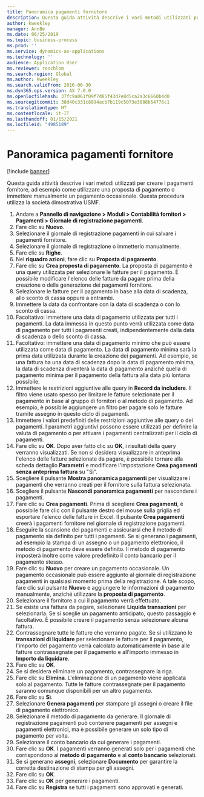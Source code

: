 ```yaml
---
title: Panoramica pagamenti fornitore
description: Questa guida attività descrive i vari metodi utilizzati per creare i pagamenti fornitore, ad esempio come utilizzare una proposta di pagamento o immettere manualmente un pagamento occasionale.
author: kweekley
manager: AnnBe
ms.date: 06/25/2019
ms.topic: business-process
ms.prod: ''
ms.service: dynamics-ax-applications
ms.technology: ''
audience: Application User
ms.reviewer: roschlom
ms.search.region: Global
ms.author: kweekley
ms.search.validFrom: 2016-06-30
ms.dyn365.ops.version: AX 7.0.0
ms.openlocfilehash: 37fc9a061f09f7d85f43d7e8d5ca2a3c6660b4d0
ms.sourcegitcommit: 38d40c331c8894acb7b119c5073e3088b54776c1
ms.translationtype: HT
ms.contentlocale: it-IT
ms.lasthandoff: 01/15/2021
ms.locfileid: "4985189"
---
```

# <a name="vendor-payment-overview"></a>Panoramica pagamenti fornitore

[!include [banner](../../includes/banner.md)]

Questa guida attività descrive i vari metodi utilizzati per creare i pagamenti fornitore, ad esempio come utilizzare una proposta di pagamento o immettere manualmente un pagamento occasionale. Questa procedura utilizza la società dimostrativa USMF.

1. Andare a **Pannello di navigazione > Moduli > Contabilità fornitori > Pagamenti > Giornale di registrazione pagamenti**.
2. Fare clic su **Nuovo**.
3. Selezionare il giornale di registrazione pagamenti in cui salvare i pagamenti fornitore. 
4. Selezionare il giornale di registrazione o immetterlo manualmente.
5. Fare clic su **Righe**.
6. Nel **riquadro azioni**, fare clic su **Proposta di pagamento**.
7. Fare clic su **Crea proposta di pagamento**. La proposta di pagamento è una query utilizzata per selezionare le fatture per il pagamento. È possibile modificare l'elenco delle fatture da pagare prima della creazione o della generazione dei pagamenti fornitore.
8. Selezionare le fatture per il pagamento in base alla data di scadenza, allo sconto di cassa oppure a entrambi. 
9. Immettere la data da confrontare con la data di scadenza o con lo sconto di cassa. 
10. Facoltativo: immettere una data di pagamento utilizzata per tutti i pagamenti. La data immessa in questo punto verrà utilizzata come data di pagamento per tutti i pagamenti creati, indipendentemente dalla data di scadenza o dello sconto di cassa.  
11. Facoltativo: immettere una data di pagamento minimo che può essere utilizzata come data di pagamento. La data di pagamento minima sarà la prima data utilizzata durante la creazione dei pagamenti. Ad esempio, se una fattura ha una data di scadenza dopo la data di pagamento minima, la data di scadenza diventerà la data di pagamento anziché quella di pagamento minima per il pagamento della fattura alla data più lontana possibile.
12. Immettere le restrizioni aggiuntive alle query in **Record da includere**. Il filtro viene usato spesso per limitare le fatture selezionate per il pagamento in base al gruppo di fornitori o al metodo di pagamento. Ad esempio, è possibile aggiungere un filtro per pagare solo le fatture tramite assegno in questo ciclo di pagamenti.
13. Immettere i valori predefiniti delle restrizioni aggiuntive alle query o dei pagamenti. I parametri aggiuntivi possono essere utilizzati per definire la valuta di pagamento o per attivare i pagamenti centralizzati per il ciclo di pagamenti.  
14. Fare clic su **OK**. Dopo aver fatto clic su **OK**, i risultati della query verranno visualizzati. Se non si desidera visualizzare in anteprima l'elenco delle fatture selezionate da pagare, è possibile tornare alla scheda dettaglio **Parametri** e modificare l'impostazione **Crea pagamenti senza anteprima fattura** su "Sì".  
15. Scegliere il pulsante **Mostra panoramica pagamenti** per visualizzare i pagamenti che verranno creati per il fornitore sulla fattura selezionata.
16. Scegliere il pulsante **Nascondi panoramica pagamenti** per nascondere i pagamenti. 
17. Fare clic su **Crea pagamenti**. Prima di scegliere **Crea pagamenti**, è possibile fare clic con il pulsante destro del mouse sulla griglia ed esportare l'elenco delle fatture in Excel. Il pulsante **Crea pagamenti** creerà i pagamenti fornitore nel giornale di registrazione pagamenti.  
18. Eseguire la scansione dei pagamenti e assicurarsi che il metodo di pagamento sia definito per tutti i pagamenti. Se si generano i pagamenti, ad esempio la stampa di un assegno o un pagamento elettronico, il metodo di pagamento deve essere definito. Il metodo di pagamento imposterà inoltre come valore predefinito il conto bancario per il pagamento stesso.  
19. Fare clic su **Nuovo** per creare un pagamento occasionale. Un pagamento occasionale può essere aggiunto al giornale di registrazione pagamenti in qualsiasi momento prima della registrazione. A tale scopo, fare clic sul pulsante **Nuovo** e aggiungere le informazioni di pagamento manualmente, anziché utilizzare la **proposta di pagamento**.  
20. Selezionare il fornitore a cui il pagamento verrà effettuato.
21. Se esiste una fattura da pagare, selezionare **Liquida transazioni** per selezionarla. Se si sceglie un pagamento anticipato, questo passaggio è facoltativo. È possibile creare il pagamento senza selezionare alcuna fattura. 
22. Contrassegnare tutte le fatture che verranno pagate. Se si utilizzano le **transazioni di liquidare** per selezionare le fatture per il pagamento, l'importo del pagamento verrà calcolato automaticamente in base alle fatture contrassegnate per il pagamento e all'importo immesso in **Importo da liquidare**.
23. Fare clic su **OK**.
24. Se si desidera eliminare un pagamento, contrassegnare la riga.
25. Fare clic su **Elimina**. L'eliminazione di un pagamento viene applicata solo al pagamento. Tutte le fatture contrassegnate per il pagamento saranno comunque disponibili per un altro pagamento.
26. Fare clic su **Sì**.
27. Selezionare **Genera pagamenti** per stampare gli assegni o creare il file di pagamento elettronico.
28. Selezionare il metodo di pagamento da generare. Il giornale di registrazione pagamenti può contenere pagamenti per assegni e pagamenti elettronici, ma è possibile generare un solo tipo di pagamento per volta.
29. Selezionare il conto bancario da cui generare i pagamenti.
30. Fare clic su **OK**. I pagamenti verranno generati solo per i pagamenti che corrispondono al **metodo di pagamento** e al **conto bancario** selezionati.
31. Se si generano **assegni**, selezionare **Documento** per garantire la corretta destinazione di stampa per gli assegni.
32. Fare clic su **OK**.
33. Fare clic su **OK** per generare i pagamenti.
34. Fare clic su **Registra** se tutti i pagamenti sono approvati e generati. 

